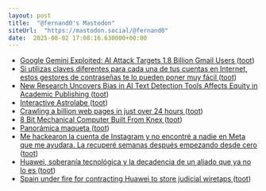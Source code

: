 ```yaml
---
layout: post
title:  "@fernand0's Mastodon"
siteUrl:  "https://mastodon.social/@fernand0"
date:  2025-08-02 17:08:16.630000+00:00
---
```

*  [Google Gemini Exploited: AI Attack Targets 1.8 Billion Gmail Users ](https://www.gizchina.com/2025/07/17/google-gemini-exploited-ai-attack-targets-1-8-billion-gmail-users) ([toot](https://mastodon.social/@fernand0/114960269090988103))
*  [Si utilizas claves diferentes para cada una de tus cuentas en Internet, estos gestores de contraseñas te lo pueden poner muy fácil ](https://www.xataka.com/seleccion/mis-claves-caracteres-aleatorios-me-cuesta-horrores-recordarlas-salvo-que-utilice-uno-estos-gestores-contrasena) ([toot](https://mastodon.social/@fernand0/114960166095058247))
*  [New Research Uncovers Bias in AI Text Detection Tools Affects Equity in Academic Publishing ](https://bioengineer.org/new-research-uncovers-bias-in-ai-text-detection-tools-affects-equity-in-academic-publishing) ([toot](https://mastodon.social/@fernand0/114959822779732164))
*  [Interactive Astrolabe ](https://alexboxer.com/astrolabe) ([toot](https://mastodon.social/@fernand0/114959646297837869))
*  [Crawling a billion web pages in just over 24 hours ](https://andrewkchan.dev/posts/crawler.htm) ([toot](https://mastodon.social/@fernand0/114958940850665109))
*  [8 Bit Mechanical Computer Built From Knex ](https://hackaday.com/2025/07/20/8-bit-mechanical-computer-built-from-knex) ([toot](https://mastodon.social/@fernand0/114958735465142962))
*  [Panorámica maqueta ](https://www.flickr.com/photos/fernand0/54654626090) ([toot](https://mastodon.social/@fernand0/114958525586425191))
*  [Me hackearon la cuenta de Instagram y no encontré a nadie en Meta que me ayudara. La recuperé semanas después empezando desde cero ](https://www.genbeta.com/a-fondo/me-hackearon-cuenta-instagram-no-encontre-a-nadie-meta-que-me-ayudara-recupere-semanas-despues-empezando-cer) ([toot](https://mastodon.social/@fernand0/114958423966273297))
*  [Huawei, soberanía tecnológica y la decadencia de un aliado que ya no lo es ](https://www.enriquedans.com/2025/07/huawei-soberania-tecnologica-y-la-decadencia-de-un-aliado-que-ya-no-lo-es.htm) ([toot](https://mastodon.social/@fernand0/114958214152373654))
*  [Spain under fire for contracting Huawei to store judicial wiretaps ](https://www.politico.eu/article/spain-huawei-contract-judicial-wiretaps) ([toot](https://mastodon.social/@fernand0/114956652463331217))
